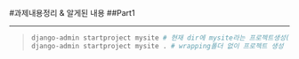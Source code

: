 #과제내용정리 & 알게된 내용
##Part1
<hr/>

> ```python
> django-admin startproject mysite # 현재 dir에 mysite라는 프로젝트생성(wrapping폴더명 바꿔도 상관없다)
> django-admin startproject mysite . # wrapping폴더 없이 프로젝트 생성
> ```
> 
